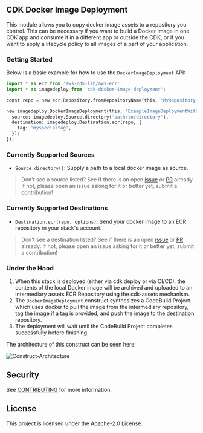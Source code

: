## CDK Docker Image Deployment

This module allows you to copy docker image assets to a repository you control.
This can be necessary if you want to build a Docker image in one CDK app and consume it in a different app or outside the CDK,
or if you want to apply a lifecycle policy to all images of a part of your application.

### Getting Started

Below is a basic example for how to use the `DockerImageDeployment` API:

```python
import * as ecr from 'aws-cdk-lib/aws-ecr';
import * as imagedeploy from 'cdk-docker-image-deployment';

const repo = new ecr.Repository.fromRepositoryName(this, 'MyRepository', 'myrepository');

new imagedeploy.DockerImageDeployment(this, 'ExampleImageDeploymentWithTag', {
  source: imagedeploy.Source.directory('path/to/directory'),
  destination: imagedeploy.Destination.ecr(repo, {
    tag: 'myspecialtag',
  });
});
```

### Currently Supported Sources

* `Source.directory()`: Supply a path to a local docker image as source.

> Don't see a source listed? See if there is an open [issue](https://github.com/cdklabs/cdk-docker-image-deployment/issues)
> or [PR](https://github.com/cdklabs/cdk-docker-image-deployment/pulls) already. If not, please open an issue asking for it
> or better yet, submit a contribution!

### Currently Supported Destinations

* `Destination.ecr(repo, options)`: Send your docker image to an ECR repository in your stack's account.

> Don't see a destination listed? See if there is an open [issue](https://github.com/cdklabs/cdk-docker-image-deployment/issues)
> or [PR](https://github.com/cdklabs/cdk-docker-image-deployment/pulls) already. If not, please open an issue asking for it
> or better yet, submit a contribution!

### Under the Hood

1. When this stack is deployed (either via cdk deploy or via CI/CD), the contents of the local Docker image will be archived and uploaded to an intermediary assets ECR Repository using the cdk-assets mechanism.
2. The `DockerImageDeployment` construct synthesizes a CodeBuild Project which uses docker to pull the image from the intermediary repository, tag the image if a tag is provided, and push the image to the destination repository.
3. The deployment will wait until the CodeBuild Project completes successfully before finishing.

The architecture of this construct can be seen here:

![Construct-Architecture](https://user-images.githubusercontent.com/36202692/187282269-7ab29d3e-192f-470f-9123-5dbb62d9dac3.jpg)

## Security

See [CONTRIBUTING](CONTRIBUTING.md#security-issue-notifications) for more information.

## License

This project is licensed under the Apache-2.0 License.
